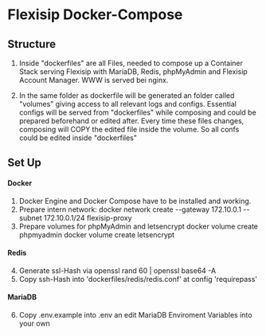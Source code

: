 # Flexisip Docker-Compose

## Structure
1. Inside "dockerfiles" are all Files, needed to compose up a Container Stack serving Flexisip with MariaDB, Redis, phpMyAdmin and Flexisip Account Manager. WWW is served bei nginx.

2. In the same folder as dockerfile will be generated an folder called "volumes" giving access to all relevant logs and configs. Essential configs will be served from "dockerfiles" while composing and could be prepared beforehand or edited after. Every time these files changes, composing will COPY the edited file inside the volume. So all confs could be edited inside "dockerfiles"

## Set Up

#### Docker
1. Docker Engine and Docker Compose have to be installed and working.
2. Prepare intern network:
    docker network create --gateway 172.10.0.1 --subnet 172.10.0.1/24 flexisip-proxy
3. Prepare volumes for phpMyAdmin and letsencrypt
    docker volume create phpmyadmin
    docker volume create letsencrypt

#### Redis
4. Generate ssl-Hash via
    openssl rand 60 | openssl base64 -A
5. Copy ssh-Hash into 'dockerfiles/redis/redis.conf' at config 'requirepass'

#### MariaDB
6. Copy .env.example into .env an edit MariaDB Enviroment Variables into your own

